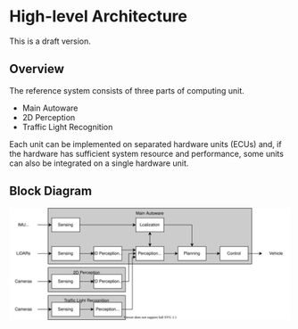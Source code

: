 # High-level Architecture

This is a draft version.

## Overview

The reference system consists of three parts of computing unit.
- Main Autoware
- 2D Perception
- Traffic Light Recognition


Each unit can be implemented on separated hardware units (ECUs) and, if the hardware has sufficient system resource and performance, some units can also be integrated on a single hardware unit.

## Block Diagram

![high_level_ecu_diagram](images/highlevel-arch/diagram1.drawio.svg)